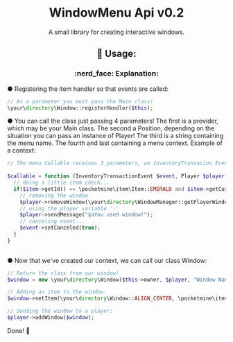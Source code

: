 <h1 align="center"> WindowMenu Api v0.2 </h1>
<p align="center"> A small library for creating interactive windows. </p>

<h2 align="center"> 🔨 Usage: </h1>

<h3 align="center"> :nerd_face: Explanation: </h1>
<p>● Registering the item handler so that events are called: </p>

```php
// As a parameter you must pass the Main class!
\your\directory\Window::registerHandler($this);
```
<p>● You can call the class just passing 4 parameters! The first is a provider, which may be your Main class. The second a Position, depending on the situation you can pass an instance of Player! The third is a string containing the menu name. The fourth and last containing a menu context. Example of a context: </p>

```php
// The menu Callable receives 3 parameters, an InventoryTransacion Event (which can and should be canceled), a Player object, and an Item Object (which has been transitioned)
  
$callable = function (InventoryTransactionEvent $event, Player $player, Item $item) {
  // doing a little item check...
  if($item->getId() == \pocketmine\item\Item::EMERALD and $item->getCustomName("§dItem Name")){
    // removing the window
    $player->removeWindow(\your\directory\WindowManager::getPlayerWindow($player));
    // using the player variable '-'
    $player->sendMessage("§aYou used window!");
    // canceling event...
    $event->setCanceled(true);
  }
}
  
```

<p>● Now that we've created our context, we can call our class Window: </p>

```php
// Return the class from our window!
$window = new \your\directory\Window($this->owner, $player, "Window Name", $callable);

// Adding an item to the window:
$window->setItem(\your\directory\Window::ALIGN_CENTER, \pocketmine\item\Item::get(\pocketmine\item\Item::EMERALD)->setCustomName("§dItem Name"));

// Sending the window to a player:
$player->addWindow($window);
```
<p> Done! 🐨</p>
